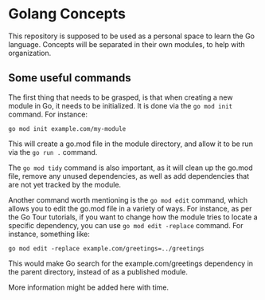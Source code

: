 # Golang Concepts

This repository is supposed to be used as a personal space to learn the Go language. Concepts will be separated in their own modules, to help with organization.

## Some useful commands

The first thing that needs to be grasped, is that when creating a new module in Go, it needs to be initialized. It is done via the `go mod init` command. For instance:

`go mod init example.com/my-module`

This will create a go.mod file in the module directory, and allow it to be run via the `go run .` command.

The `go mod tidy` command is also important, as it will clean up the go.mod file, remove any unused dependencies, as well as add dependencies that are not yet tracked by the module.

Another command worth mentioning is the `go mod edit` command, which allows you to edit the go.mod file in a variety of ways. For instance, as per the Go Tour tutorials, if you want to change how the module tries to locate a specific dependency, you can use `go mod edit -replace` command. For instance, something like:

`go mod edit -replace example.com/greetings=../greetings`

This would make Go search for the example.com/greetings dependency in the parent directory, instead of as a published module.

More information might be added here with time.
